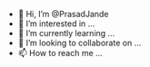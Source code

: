 - 👋 Hi, I’m @PrasadJande
- 👀 I’m interested in ...
- 🌱 I’m currently learning ...
- 💞️ I’m looking to collaborate on ...
- 📫 How to reach me ...

<!---
PrasadJande/PrasadJande is a ✨ special ✨ repository because its `README.md` (this file) appears on your GitHub profile.
You can click the Preview link to take a look at your changes.
--->
